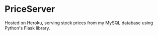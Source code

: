PriceServer
===========

Hosted on Heroku, serving stock prices from my MySQL database using Python's Flask library.
